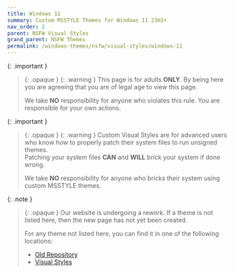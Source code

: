 ```yaml
---
title: Windows 11
summary: Custom MSSTYLE Themes for Windows 11 23H1+
nav_order: 2
parent: NSFW Visual Styles
grand_parent: NSFW Themes
permalink: /windows-themes/nsfw/visual-styles/windows-11
---
```


{: .important }
> {: .opaque }
> {: .warning }
> This page is for adults **ONLY**. By being here you are agreeing that you are of legal age to view this page.
>
> We take **NO** responsibility for anyone who violates this rule. You are responsible for your own actions.

{: .important }
> {: .opaque }
> {: .warning }
> Custom Visual Styles are for advanced users who know how to properly patch their system files to run unsigned themes.  
> Patching your system files **CAN** and **WILL** brick your system if done wrong.
>
> We take **NO** responsibility for anyone who bricks their system using custom MSSTYLE themes.

{: .note }
> {: .opaque }
> Our website is undergoing a rework. If a theme is not listed here, then the new page has not yet been created.
>
> For any theme not listed here, you can find it in one of the following locations:
> - [Old Repository]  
> - [Visual Styles]  

<!-- ////////////////////////////////////////////////////////////////////////////////////////////////////////////////////// -->

[WIP]: /WIP

[Old Repository]: https://gitlab.com/the-back-room/Themes
[Visual Styles]: https://gitlab.com/the-back-room/visual-styles

<!-- ////////////////////////////////////////////////////////////////////////////////////////////////////////////////////// -->
